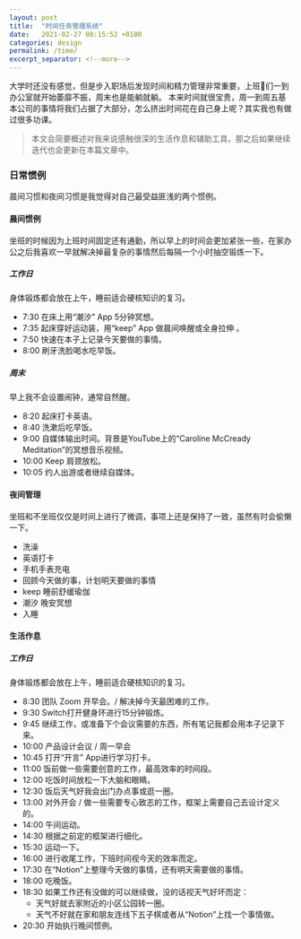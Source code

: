 ```yaml
---
layout: post
title:  "时间任务管理系统"
date:   2021-02-27 00:15:52 +0100
categories: design
permalink: /time/
excerpt_separator: <!--more-->
---
```

大学时还没有感觉，但是步入职场后发现时间和精力管理非常重要，上班🐶们一到办公室就开始萎靡不振，周末也是能躺就躺。
本来时间就很宝贵，周一到周五基本公司的事情将我们占据了大部分，怎么挤出时间花在自己身上呢？其实我也有做过很多功课。 <!--more-->

> 本文会简要概述对我来说感触很深的生活作息和辅助工具，那之后如果继续迭代也会更新在本篇文章中。

### 日常惯例
晨间习惯和夜间习惯是我觉得对自己最受益匪浅的两个惯例。

#### 晨间惯例
坐班的时候因为上班时间固定还有通勤，所以早上的时间会更加紧张一些，在家办公之后我喜欢一早就解决掉最复杂的事情然后每隔一个小时抽空锻炼一下。

##### 工作日
身体锻炼都会放在上午，睡前适合硬核知识的复习。
- 7:30 在床上用“潮汐” App 5分钟冥想。
- 7:35 起床穿好运动装，用“keep” App 做晨间唤醒或全身拉伸 。
- 7:50 快速在本子上记录今天要做的事情。
- 8:00 刷牙洗脸喝水吃早饭。

##### 周末
早上我不会设置闹钟，通常自然醒。
- 8:20 起床打卡英语。
- 8:40 洗漱后吃早饭。
- 9:00 自媒体输出时间。背景是YouTube上的“Caroline McCready Meditation”的冥想音乐视频。
- 10:00 Keep 肩颈放松。
- 10:05 约人出游或者继续自媒体。

#### 夜间管理
坐班和不坐班仅仅是时间上进行了微调，事项上还是保持了一致，虽然有时会偷懒一下。

- 洗澡
- 英语打卡
- 手机手表充电
- 回顾今天做的事，计划明天要做的事情
- keep 睡前舒缓瑜伽
- 潮汐 晚安冥想
- 入睡

#### 生活作息

##### 工作日
身体锻炼都会放在上午，睡前适合硬核知识的复习。
- 8:30 团队 Zoom 开早会。/ 解决掉今天最困难的工作。
- 9:30 Switch打开健身环进行15分钟锻炼。
- 9:45 继续工作，或准备下个会议需要的东西，所有笔记我都会用本子记录下来。
- 10:00 产品设计会议 / 周一早会
- 10:45 打开“开言” App进行学习打卡。
- 11:00 饭前做一些需要创意的工作，最高效率的时间段。
- 12:00 吃饭时间放松一下大脑和眼睛。
- 12:30 饭后天气好我会出门办点事或逛一圈。
- 13:00 对外开会 / 做一些需要专心致志的工作，框架上需要自己去设计定义的。
- 14:00 午间运动。
- 14:30 根据之前定的框架进行细化。
- 15:30 运动一下。
- 16:00 进行收尾工作，下班时间视今天的效率而定。
- 17:30 在“Notion”上整理今天做的事情，还有明天需要做的事情。
- 18:00 吃晚饭。
- 18:30 如果工作还有没做的可以继续做，没的话视天气好坏而定：
    - 天气好就去家附近的小区公园转一圈。
    - 天气不好就在家和朋友连线下五子棋或者从“Notion”上找一个事情做。
- 20:30 开始执行晚间惯例。



